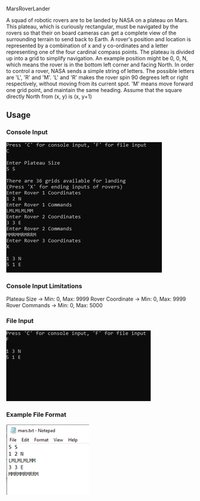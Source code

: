 MarsRoverLander

A squad of robotic rovers are to be landed by NASA on a plateau on Mars. This plateau, which is
curiously rectangular, must be navigated by the rovers so that their on board cameras can get a
complete view of the surrounding terrain to send back to Earth.
A rover's position and location is represented by a combination of x and y co-ordinates and a letter
representing one of the four cardinal compass points. The plateau is divided up into a grid to
simplify navigation. An example position might be 0, 0, N, which means the rover is in the bottom
left corner and facing North.
In order to control a rover, NASA sends a simple string of letters. The possible letters are 'L', 'R' and
'M'. 'L' and 'R' makes the rover spin 90 degrees left or right respectively, without moving from its
current spot. 'M' means move forward one grid point, and maintain the same heading.
Assume that the square directly North from (x, y) is (x, y+1)

## Usage

### Console Input
![alt text](https://github.com/barancavusoglu/MarsRoverLander/blob/master/example/console_input.png)

### Console Input Limitations

  Plateau Size -> Min: 0, Max: 9999
  Rover Coordinate -> Min: 0, Max: 9999
  Rover Commands -> Min: 0, Max: 5000

### File Input
![alt text](https://github.com/barancavusoglu/MarsRoverLander/blob/master/example/file_input.png?raw=true)

### Example File Format
![alt text](https://github.com/barancavusoglu/MarsRoverLander/blob/master/example/file.png?raw=true)